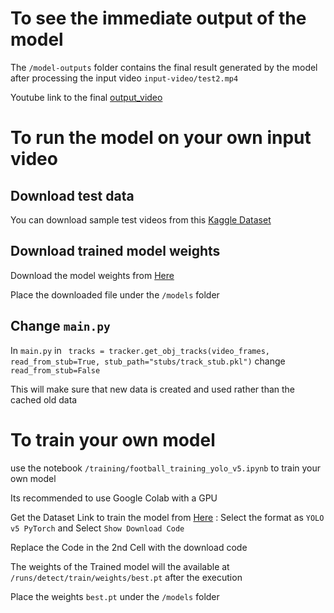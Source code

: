 # To see the immediate output of the model

The ```/model-outputs``` folder contains the final result generated by the model after processing the input video ```input-video/test2.mp4``` 


Youtube link to the final [output_video](https://youtu.be/Os81uQ5xtdg)

# To run the model on your own input video
## Download test data
You can download sample test videos from this [Kaggle Dataset](https://www.kaggle.com/datasets/saberghaderi/-dfl-bundesliga-460-mp4-videos-in-30sec-csv?resource=download)

## Download trained model weights
Download the model weights from [Here](https://drive.google.com/file/d/1CNWF2tNk88RKVnxDQeNuq5fox-QsE4Kv/view?usp=sharing)

Place the downloaded file under the ```/models``` folder

## Change  ```main.py``` 
In ```main.py``` in ```
  tracks = tracker.get_obj_tracks(video_frames, read_from_stub=True, stub_path="stubs/track_stub.pkl")``` change ```read_from_stub=False ```

This will make sure that new data is created and used rather than the cached old data

# To train your own model
use the notebook ```/training/football_training_yolo_v5.ipynb``` to train your own model

Its recommended to use Google Colab with a GPU

Get the Dataset Link to train the model from [Here](https://app.roboflow.com/sam-6tcdr/football-players-detection-3zvbc-f1yjq/1) : Select the format as ```YOLO v5 PyTorch``` and Select ```Show Download Code```

Replace the Code in the 2nd Cell with the download code

The weights of the Trained model will the available at ```/runs/detect/train/weights/best.pt``` after the execution

Place the weights ```best.pt``` under the ```/models``` folder


